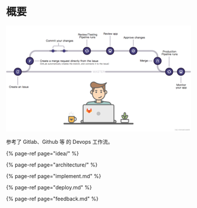 # 概要

![&#x5DE5;&#x4F5C;&#x6D41;&#x7A0B;&#x56FE; - &#x6765;&#x6E90;&#xFF1A;gitlab.com](../.gitbook/assets/image.png)

参考了 Gitlab、Github 等 的 Devops 工作流。

{% page-ref page="idea/" %}

{% page-ref page="architecture/" %}

{% page-ref page="implement.md" %}

{% page-ref page="deploy.md" %}

{% page-ref page="feedback.md" %}

